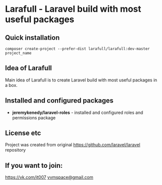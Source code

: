 # Larafull - Laravel build with most useful packages

## Quick installation

```
composer create-project --prefer-dist larafull/larafull:dev-master project_name
```

## Idea of Larafull

Main idea of Larafull is to create Laravel build with most useful packages in a box.

## Installed and configured packages

- **jeremykenedy/laravel-roles** - installed and configured roles and permissions package

## License etc

Project was created from original https://github.com/laravel/laravel repository

## If you want to join:

https://vk.com/it007
vvmspace@gmail.com